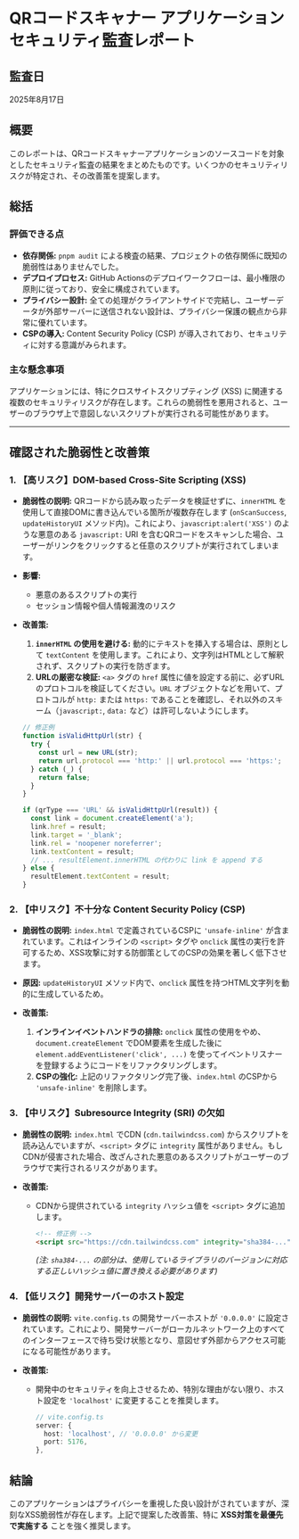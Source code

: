 # QRコードスキャナー アプリケーション セキュリティ監査レポート

## 監査日
2025年8月17日

## 概要
このレポートは、QRコードスキャナーアプリケーションのソースコードを対象としたセキュリティ監査の結果をまとめたものです。いくつかのセキュリティリスクが特定され、その改善策を提案します。

## 総括

### 評価できる点
- **依存関係:** `pnpm audit` による検査の結果、プロジェクトの依存関係に既知の脆弱性はありませんでした。
- **デプロイプロセス:** GitHub Actionsのデプロイワークフローは、最小権限の原則に従っており、安全に構成されています。
- **プライバシー設計:** 全ての処理がクライアントサイドで完結し、ユーザーデータが外部サーバーに送信されない設計は、プライバシー保護の観点から非常に優れています。
- **CSPの導入:** Content Security Policy (CSP) が導入されており、セキュリティに対する意識がみられます。

### 主な懸念事項
アプリケーションには、特にクロスサイトスクリプティング (XSS) に関連する複数のセキュリティリスクが存在します。これらの脆弱性を悪用されると、ユーザーのブラウザ上で意図しないスクリプトが実行される可能性があります。

---

## 確認された脆弱性と改善策

### 1. 【高リスク】DOM-based Cross-Site Scripting (XSS)

- **脆弱性の説明:**
  QRコードから読み取ったデータを検証せずに、`innerHTML` を使用して直接DOMに書き込んでいる箇所が複数存在します (`onScanSuccess`, `updateHistoryUI` メソッド内)。これにより、`javascript:alert('XSS')` のような悪意のある `javascript:` URI を含むQRコードをスキャンした場合、ユーザーがリンクをクリックすると任意のスクリプトが実行されてしまいます。

- **影響:**
  - 悪意のあるスクリプトの実行
  - セッション情報や個人情報漏洩のリスク

- **改善策:**
  1.  **`innerHTML` の使用を避ける:** 動的にテキストを挿入する場合は、原則として `textContent` を使用します。これにより、文字列はHTMLとして解釈されず、スクリプトの実行を防ぎます。
  2.  **URLの厳密な検証:** `<a>` タグの `href` 属性に値を設定する前に、必ずURLのプロトコルを検証してください。`URL` オブジェクトなどを用いて、プロトコルが `http:` または `https:` であることを確認し、それ以外のスキーム（`javascript:`, `data:` など）は許可しないようにします。

    ```typescript
    // 修正例
    function isValidHttpUrl(str) {
      try {
        const url = new URL(str);
        return url.protocol === 'http:' || url.protocol === 'https:';
      } catch (_) {
        return false;  
      }
    }

    if (qrType === 'URL' && isValidHttpUrl(result)) {
      const link = document.createElement('a');
      link.href = result;
      link.target = '_blank';
      link.rel = 'noopener noreferrer';
      link.textContent = result;
      // ... resultElement.innerHTML の代わりに link を append する
    } else {
      resultElement.textContent = result;
    }
    ```

### 2. 【中リスク】不十分な Content Security Policy (CSP)

- **脆弱性の説明:**
  `index.html` で定義されているCSPに `'unsafe-inline'` が含まれています。これはインラインの `<script>` タグや `onclick` 属性の実行を許可するため、XSS攻撃に対する防御策としてのCSPの効果を著しく低下させます。

- **原因:**
  `updateHistoryUI` メソッド内で、`onclick` 属性を持つHTML文字列を動的に生成しているため。

- **改善策:**
  1.  **インラインイベントハンドラの排除:** `onclick` 属性の使用をやめ、`document.createElement` でDOM要素を生成した後に `element.addEventListener('click', ...)` を使ってイベントリスナーを登録するようにコードをリファクタリングします。
  2.  **CSPの強化:** 上記のリファクタリング完了後、`index.html` のCSPから `'unsafe-inline'` を削除します。

### 3. 【中リスク】Subresource Integrity (SRI) の欠如

- **脆弱性の説明:**
  `index.html` でCDN (`cdn.tailwindcss.com`) からスクリプトを読み込んでいますが、`<script>` タグに `integrity` 属性がありません。もしCDNが侵害された場合、改ざんされた悪意のあるスクリプトがユーザーのブラウザで実行されるリスクがあります。

- **改善策:**
  - CDNから提供されている `integrity` ハッシュ値を `<script>` タグに追加します。

    ```html
    <!-- 修正例 -->
    <script src="https://cdn.tailwindcss.com" integrity="sha384-..."></script>
    ```
    *(注: `sha384-...` の部分は、使用しているライブラリのバージョンに対応する正しいハッシュ値に置き換える必要があります)*

### 4. 【低リスク】開発サーバーのホスト設定

- **脆弱性の説明:**
  `vite.config.ts` の開発サーバーホストが `'0.0.0.0'` に設定されています。これにより、開発サーバーがローカルネットワーク上のすべてのインターフェースで待ち受け状態となり、意図せず外部からアクセス可能になる可能性があります。

- **改善策:**
  - 開発中のセキュリティを向上させるため、特別な理由がない限り、ホスト設定を `'localhost'` に変更することを推奨します。

    ```typescript
    // vite.config.ts
    server: {
      host: 'localhost', // '0.0.0.0' から変更
      port: 5176,
    },
    ```

## 結論
このアプリケーションはプライバシーを重視した良い設計がされていますが、深刻なXSS脆弱性が存在します。上記で提案した改善策、特に **XSS対策を最優先で実施する** ことを強く推奨します。
